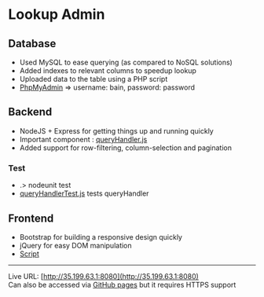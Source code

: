 # Lookup Admin
## Database
* Used MySQL to ease querying (as compared to NoSQL solutions)  
* Added indexes to relevant columns to speedup lookup
* Uploaded data to the table using a PHP script
* [PhpMyAdmin](http://35.199.63.1/phpmyadmin) => username: bain, password: password

## Backend
* NodeJS + Express for getting things up and running quickly
* Important component : [queryHandler.js](https://github.com/boris93/bain/blob/master/queryHandler.js)
* Added support for row-filtering, column-selection and pagination
### Test
* .> nodeunit test
* [queryHandlerTest.js](https://github.com/boris93/bain/blob/master/test/queryHandlerTest.js) tests queryHandler

## Frontend
* Bootstrap for building a responsive design quickly  
* jQuery for easy DOM manipulation
* [Script](https://github.com/boris93/bain/blob/master/docs/script.js)

---

Live URL: [http://35.199.63.1:8080](http://35.199.63.1:8080)  
Can also be accessed via [GitHub pages](https://boris93.github.io/bain/) but it requires HTTPS support
